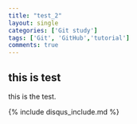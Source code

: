 ```yaml
---
title: "test_2"
layout: single
categories: ['Git study']
tags: ['Git', 'GitHub','tutorial']
comments: true
---
```


## this is test

this is the test.

{% include disqus_include.md %}